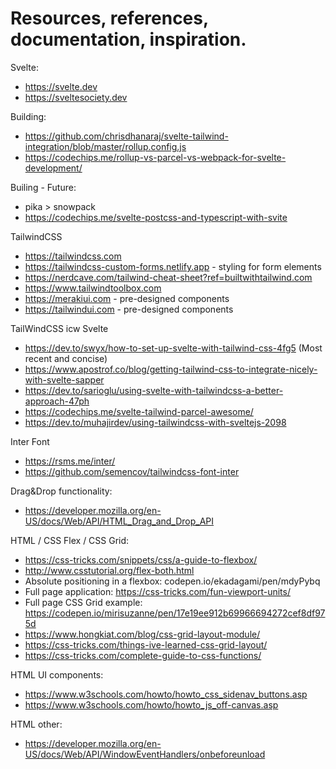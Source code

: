 # Resources, references, documentation, inspiration.

Svelte:
- https://svelte.dev
- https://sveltesociety.dev

Building:
- https://github.com/chrisdhanaraj/svelte-tailwind-integration/blob/master/rollup.config.js
- https://codechips.me/rollup-vs-parcel-vs-webpack-for-svelte-development/

Builing - Future:
- pika > snowpack
- https://codechips.me/svelte-postcss-and-typescript-with-svite

TailwindCSS
- https://tailwindcss.com
- https://tailwindcss-custom-forms.netlify.app - styling for form elements
- https://nerdcave.com/tailwind-cheat-sheet?ref=builtwithtailwind.com
- https://www.tailwindtoolbox.com
- https://merakiui.com - pre-designed components
- https://tailwindui.com - pre-designed components

TailWindCSS icw Svelte
- https://dev.to/swyx/how-to-set-up-svelte-with-tailwind-css-4fg5 (Most recent and concise)
- https://www.apostrof.co/blog/getting-tailwind-css-to-integrate-nicely-with-svelte-sapper
- https://dev.to/sarioglu/using-svelte-with-tailwindcss-a-better-approach-47ph
- https://codechips.me/svelte-tailwind-parcel-awesome/
- https://dev.to/muhajirdev/using-tailwindcss-with-sveltejs-2098

Inter Font
- https://rsms.me/inter/
- https://github.com/semencov/tailwindcss-font-inter

Drag&Drop functionality:
- https://developer.mozilla.org/en-US/docs/Web/API/HTML_Drag_and_Drop_API

HTML / CSS Flex / CSS Grid:
- https://css-tricks.com/snippets/css/a-guide-to-flexbox/
- http://www.csstutorial.org/flex-both.html
- Absolute positioning in a flexbox: codepen.io/ekadagami/pen/mdyPybq
- Full page application: https://css-tricks.com/fun-viewport-units/
- Full page CSS Grid example: https://codepen.io/mirisuzanne/pen/17e19ee912b69966694272cef8df975d
- https://www.hongkiat.com/blog/css-grid-layout-module/
- https://css-tricks.com/things-ive-learned-css-grid-layout/
- https://css-tricks.com/complete-guide-to-css-functions/

HTML UI components:
- https://www.w3schools.com/howto/howto_css_sidenav_buttons.asp
- https://www.w3schools.com/howto/howto_js_off-canvas.asp

HTML other:
- https://developer.mozilla.org/en-US/docs/Web/API/WindowEventHandlers/onbeforeunload